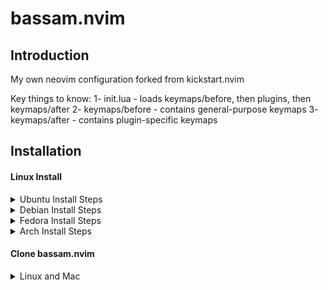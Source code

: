 # bassam.nvim

## Introduction

My own neovim configuration forked from kickstart.nvim

Key things to know:
1- init.lua - loads keymaps/before, then plugins, then keymaps/after
2- keymaps/before - contains general-purpose keymaps
3- keymaps/after - contains plugin-specific keymaps

## Installation
#### Linux Install

<details><summary>Ubuntu Install Steps</summary>

```
sudo add-apt-repository ppa:neovim-ppa/unstable -y
sudo apt update
sudo apt install make gcc ripgrep unzip git xclip neovim
```
</details>
<details><summary>Debian Install Steps</summary>

```
sudo apt update
sudo apt install make gcc ripgrep unzip git xclip curl

# Now we install nvim
curl -LO https://github.com/neovim/neovim/releases/latest/download/nvim-linux64.tar.gz
sudo rm -rf /opt/nvim-linux64
sudo mkdir -p /opt/nvim-linux64
sudo chmod a+rX /opt/nvim-linux64
sudo tar -C /opt -xzf nvim-linux64.tar.gz

# make it available in /usr/local/bin, distro installs to /usr/bin
sudo ln -sf /opt/nvim-linux64/bin/nvim /usr/local/bin/
```
</details>
<details><summary>Fedora Install Steps</summary>

```
sudo dnf install -y gcc make git ripgrep fd-find unzip neovim
```
</details>

<details><summary>Arch Install Steps</summary>

```
sudo pacman -S --noconfirm --needed gcc make git ripgrep fd unzip neovim
```
</details>

#### Clone bassam.nvim

<details><summary> Linux and Mac </summary>

```sh
git clone https://github.com/lightspeed3m/bassam.nvim.git "${XDG_CONFIG_HOME:-$HOME/.config}"/nvim
```

</details>
